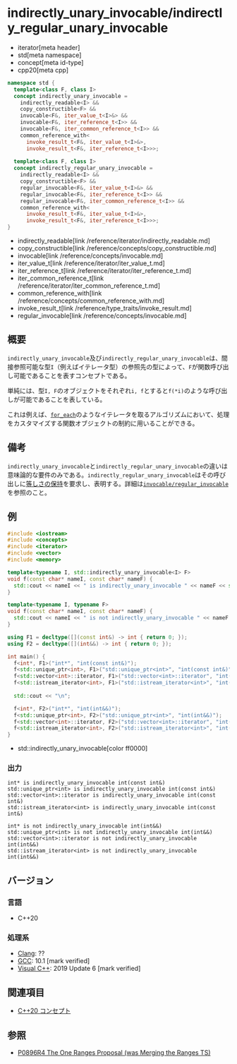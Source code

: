 # indirectly_unary_invocable/indirectly_regular_unary_invocable
* iterator[meta header]
* std[meta namespace]
* concept[meta id-type]
* cpp20[meta cpp]

```cpp
namespace std {
  template<class F, class I>
  concept indirectly_unary_invocable =
    indirectly_readable<I> &&
    copy_constructible<F> &&
    invocable<F&, iter_value_t<I>&> &&
    invocable<F&, iter_reference_t<I>> &&
    invocable<F&, iter_common_reference_t<I>> &&
    common_reference_with<
      invoke_result_t<F&, iter_value_t<I>&>,
      invoke_result_t<F&, iter_reference_t<I>>>;
  
  template<class F, class I>
  concept indirectly_regular_unary_invocable =
    indirectly_readable<I> &&
    copy_constructible<F> &&
    regular_invocable<F&, iter_value_t<I>&> &&
    regular_invocable<F&, iter_reference_t<I>> &&
    regular_invocable<F&, iter_common_reference_t<I>> &&
    common_reference_with<
      invoke_result_t<F&, iter_value_t<I>&>,
      invoke_result_t<F&, iter_reference_t<I>>>;
}
```
* indirectly_readable[link /reference/iterator/indirectly_readable.md]
* copy_constructible[link /reference/concepts/copy_constructible.md]
* invocable[link /reference/concepts/invocable.md]
* iter_value_t[link /reference/iterator/iter_value_t.md]
* iter_reference_t[link /reference/iterator/iter_reference_t.md]
* iter_common_reference_t[link /reference/iterator/iter_common_reference_t.md]
* common_reference_with[link /reference/concepts/common_reference_with.md]
* invoke_result_t[link /reference/type_traits/invoke_result.md]
* regular_invocable[link /reference/concepts/invocable.md]

## 概要

`indirectly_unary_invocable`及び`indirectly_regular_unary_invocable`は、間接参照可能な型`I`（例えばイテレータ型）の参照先の型によって、`F`が関数呼び出し可能であることを表すコンセプトである。

単純には、型`I, F`のオブジェクトをそれぞれ`i, f`とすると`f(*i)`のような呼び出しが可能であることを表している。

これは例えば、[`for_each`](/reference/algorithm/for_each.md)のようなイテレータを取るアルゴリズムにおいて、処理をカスタマイズする関数オブジェクトの制約に用いることができる。

## 備考

`indirectly_unary_invocable`と`indirectly_regular_unary_invocable`の違いは意味論的な要件のみである。`indirectly_regular_unary_invocable`はその呼び出しに[等しさの保持](/reference/concepts.md)を要求し、表明する。詳細は[`invocable/regular_invocable`](/reference/concepts/invocable.md)を参照のこと。

## 例
```cpp example
#include <iostream>
#include <concepts>
#include <iterator>
#include <vector>
#include <memory>

template<typename I, std::indirectly_unary_invocable<I> F>
void f(const char* nameI, const char* nameF) {
  std::cout << nameI << " is indirectly_unary_invocable " << nameF << std::endl;
}

template<typename I, typename F>
void f(const char* nameI, const char* nameF) {
  std::cout << nameI << " is not indirectly_unary_invocable " << nameF << std::endl;
}

using F1 = decltype([](const int&) -> int { return 0; });
using F2 = decltype([](int&&) -> int { return 0; });

int main() {
  f<int*, F1>("int*", "int(const int&)");
  f<std::unique_ptr<int>, F1>("std::unique_ptr<int>", "int(const int&)");
  f<std::vector<int>::iterator, F1>("std::vector<int>::iterator", "int(const int&)");
  f<std::istream_iterator<int>, F1>("std::istream_iterator<int>", "int(const int&)");
    
  std::cout << "\n";

  f<int*, F2>("int*", "int(int&&)");
  f<std::unique_ptr<int>, F2>("std::unique_ptr<int>", "int(int&&)");
  f<std::vector<int>::iterator, F2>("std::vector<int>::iterator", "int(int&&)");
  f<std::istream_iterator<int>, F2>("std::istream_iterator<int>", "int(int&&)");
}
```
* std::indirectly_unary_invocable[color ff0000]

### 出力
```
int* is indirectly_unary_invocable int(const int&)
std::unique_ptr<int> is indirectly_unary_invocable int(const int&)
std::vector<int>::iterator is indirectly_unary_invocable int(const int&)
std::istream_iterator<int> is indirectly_unary_invocable int(const int&)

int* is not indirectly_unary_invocable int(int&&)
std::unique_ptr<int> is not indirectly_unary_invocable int(int&&)
std::vector<int>::iterator is not indirectly_unary_invocable int(int&&)
std::istream_iterator<int> is not indirectly_unary_invocable int(int&&)
```

## バージョン
### 言語
- C++20

### 処理系
- [Clang](/implementation.md#clang): ??
- [GCC](/implementation.md#gcc): 10.1 [mark verified]
- [Visual C++](/implementation.md#visual_cpp): 2019 Update 6 [mark verified]

## 関連項目

- [C++20 コンセプト](/lang/cpp20/concepts.md)

## 参照

- [P0896R4 The One Ranges Proposal (was Merging the Ranges TS)](http://www.open-std.org/jtc1/sc22/wg21/docs/papers/2018/p0896r4.pdf)
